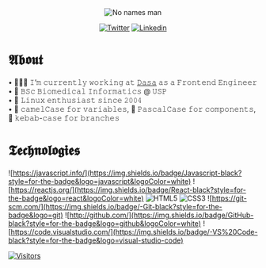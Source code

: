 <section align="center">

<img src="https://media.giphy.com/media/P5wPrhzZDdeJW/giphy.gif" alt="No names man"/>

[![Twitter](https://img.shields.io/badge/Javascript-black?style=for-the-badge&logo=twitter&logoColor=white)](https://twitter.com/girordo_)
[![Linkedin](https://img.shields.io/badge/Javascript-black?style=for-the-badge&logo=linkedin&logoColor=white)](https://linkedin.com.br/targiroldo)

</section>

# 𝕬𝖇𝖔𝖚𝖙

• 🧑🏻‍💻 𝙸’𝚖 𝚌𝚞𝚛𝚛𝚎𝚗𝚝𝚕𝚢 𝚠𝚘𝚛𝚔𝚒𝚗𝚐 𝚊𝚝 [𝙳𝚊𝚜𝚊](https://dasa.com.br/) 𝚊𝚜 𝚊 𝙵𝚛𝚘𝚗𝚝𝚎𝚗𝚍 𝙴𝚗𝚐𝚒𝚗𝚎𝚎𝚛 <br/>
• 🧬 𝙱𝚂𝚌 𝙱𝚒𝚘𝚖𝚎𝚍𝚒𝚌𝚊𝚕 𝙸𝚗𝚏𝚘𝚛𝚖𝚊𝚝𝚒𝚌𝚜 @ 𝚄𝚂𝙿 <br/>
• 🐧 𝙻𝚒𝚗𝚞𝚡 𝚎𝚗𝚝𝚑𝚞𝚜𝚒𝚊𝚜𝚝 𝚜𝚒𝚗𝚌𝚎 𝟸𝟶𝟶𝟺 <br/>
• 🐫 𝚌𝚊𝚖𝚎𝚕𝙲𝚊𝚜𝚎 𝚏𝚘𝚛 𝚟𝚊𝚛𝚒𝚊𝚋𝚕𝚎𝚜, 🧮 𝙿𝚊𝚜𝚌𝚊𝚕𝙲𝚊𝚜𝚎 𝚏𝚘𝚛 𝚌𝚘𝚖𝚙𝚘𝚗𝚎𝚗𝚝𝚜, 🥙 𝚔𝚎𝚋𝚊𝚋-𝚌𝚊𝚜𝚎 𝚏𝚘𝚛 𝚋𝚛𝚊𝚗𝚌𝚑𝚎𝚜
<br/>

# 𝕿𝖊𝖈𝖍𝖓𝖔𝖑𝖔𝖌𝖎𝖊𝖘

<section>

![https://javascript.info/](https://img.shields.io/badge/Javascript-black?style=for-the-badge&logo=javascript&logoColor=white)
![https://reactjs.org/](https://img.shields.io/badge/React-black?style=for-the-badge&logo=react&logoColor=white)
![HTML5](https://img.shields.io/badge/HTML5-black?style=for-the-badge&logo=html5&logoColor=white)
![CSS3](https://img.shields.io/badge/CSS3-black?style=for-the-badge&logo=css3&logoColor=white)
![https://git-scm.com/](https://img.shields.io/badge/-Git-black?style=for-the-badge&logo=git)
![http://github.com/](https://img.shields.io/badge/GitHub-black?style=for-the-badge&logo=github&logoColor=white)
![https://code.visualstudio.com/](https://img.shields.io/badge/-VS%20Code-black?style=for-the-badge&logo=visual-studio-code)

</section>

<section>

[![Visitors](https://visitor-badge.glitch.me/badge?page_id=github/girordo)](https://github.com/girordo)

</section>
